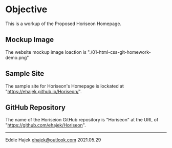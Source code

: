 # Objective 

This is a workup of the Proposed Horiseon Homepage.  

## Mockup Image

The website mockup image loaction is "./01-html-css-git-homework-demo.png" 


## Sample Site

The sample site for Horiseon's Homepage is lockated at "https://ehajek.github.io/Horiseon/". 

## GitHub Repository 

The name of the Horiseion GitHub repository is "Horiseon" at the URL of "https://github.com/ehajek/Horiseon". 

--- 

Eddie Hajek 
ehajek@outlook.com 
2021.05.29